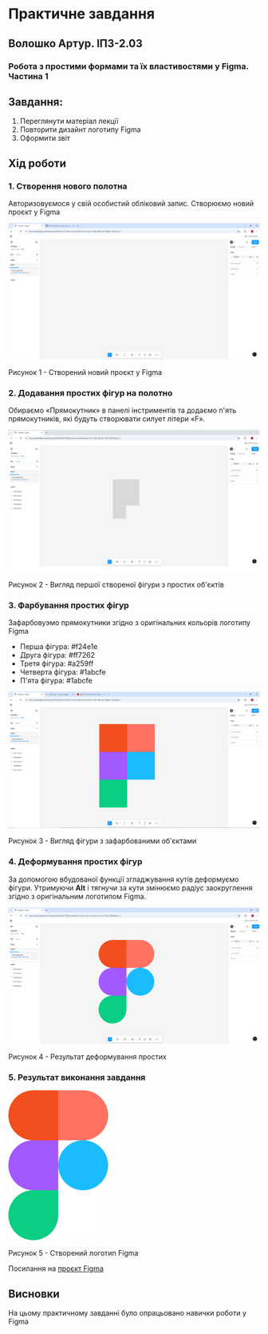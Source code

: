 # Практичне завдання
## Волошко Артур. ІПЗ-2.03

### Робота з простими формами та їх властивостями у Figma. Частина 1

## Завдання:
1. Переглянути матеріал лекції
2. Повторити дизайнт логотипу Figma
3. Оформити звіт


## Хід роботи
### 1. Створення нового полотна

 Авторизовуємося у свій особистий обліковий запис. Створюємо новий проєкт у Figma

![Image alt](https://github.com/johuirmbegytm/DtaI/blob/main/workshop_2/images/0.png)

Рисунок 1 - Створений новий проєкт у Figma
### 2. Додавання простих фігур на полотно
Обираємо «Прямокутник» в панелі інстриментів та додаємо п'ять прямокутників, які будуть створювати силует літери «F». 

![Image alt](https://github.com/johuirmbegytm/DtaI/blob/main/workshop_2/images/1.png)

Рисунок 2 - Вигляд першої створеної фігури з простих об'єктів

### 3. Фарбування простих фігур

Зафарбовуэмо прямокутники згідно з оригінальних кольорів логотипу Figma
* Перша фігура: #f24e1e
* Друга фігура: #ff7262
* Третя фігура: #a259ff
* Четверта фігура: #1abcfe
* П'ята фігура: #1abcfe 

![Image alt](https://github.com/johuirmbegytm/DtaI/blob/main/workshop_2/images/2.png)

Рисунок 3 - Вигляд фігури з зафарбованими об'єктами

### 4. Деформування простих фігур

За допомогою вбудованої функції згладжування кутів деформуємо фігури. Утримуючи **Alt** і тягнучи за кути змінюємо радіус заокруглення згідно з оригінальним логотипом Figma.

![Image alt](https://github.com/johuirmbegytm/DtaI/blob/main/workshop_2/images/3.png)

Рисунок 4 - Результат деформування простих 

### 5. Результат виконання завдання

![Image alt](https://github.com/johuirmbegytm/DtaI/blob/main/workshop_2/images/4.png)

Рисунок 5 - Створений логотип Figma

Посилання на [проєкт Figma](https://www.figma.com/design/BIBWQvhi4T750DtluVwKfe/Untitled?node-id=0-1&t=pCTWjmtRhQV6jAzn-1)

## Висновки

На цьому практичному завданні було опрацьовано навички роботи у Figma
